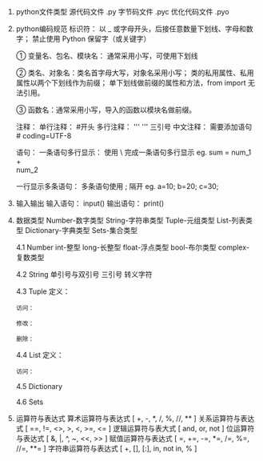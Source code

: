 1. python文件类型
   源代码文件    .py
   字节码文件    .pyc
   优化代码文件  .pyo

2. python编码规范
   标识符： 
        以 _ 或字母开头，后接任意数量下划线、字母和数字；
        禁止使用 Python 保留字（或关键字）
   
      ① 变量名、包名、模块名： 通常采用小写，可使用下划线
   
      ② 类名、对象名：类名首字母大写，对象名采用小写；
                类的私用属性、私用属性以两个下划线作为前缀；
                单下划线做前缀的属性和方法，from import 无法引用。
   
      ③ 函数名：通常采用小写，导入的函数以模块名做前缀。

   注释：
        单行注释： #开头
        多行注释： ''' ''' 三引号
        中文注释： 需要添加语句 # coding=UTF-8

   语句：
    一条语句多行显示：
        使用 \ 完成一条语句多行显示
        eg. sum = num_1 +\
                  num_2
    
    一行显示多条语句：
        多条语句使用 ; 隔开
        eg. a=10; b=20; c=30;
    
3. 输入输出
   输入语句： input()
   输出语句： print()          

4. 数据类型
   Number-数字类型  String-字符串类型  Tuple-元组类型  List-列表类型  Dictionary-字典类型  Sets-集合类型
   
   4.1 Number
       int-整型  long-长整型  float-浮点类型  bool-布尔类型  complex-复数类型

   4.2 String
       单引号与双引号  三引号  转义字符   

   4.3 Tuple
       定义：
       
       访问：

       修改：

       删除：   

   4.4 List
       定义：

       访问：


   4.5 Dictionary

   4.6 Sets

2. 运算符与表达式
   算术运算符与表达式       [ +, -, *, /, %, //, ** ]
   关系运算符与表达式       [ ==, !=, <>, >, <, >=, <= ]
   逻辑运算符与表大式       [ and, or, not ]
   位运算符与表达式         [ &, |, ^, ~, <<, >> ]
   赋值运算符与表达式       [ =, +=, -=, *=, /=, %=, //=, **= ]
   字符串运算符与表达式     [ +, [], [:], in, not in, % ]

